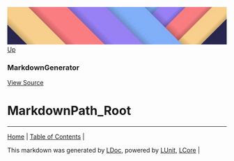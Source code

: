 ![](../Content/LDoc-banner-small.png "")
[Up](MarkdownGenerator.md)
### MarkdownGenerator
[View Source](MarkdownGenerator.md)
# MarkdownPath_Root
---

[Home](../../README.md) | [Table of Contents](../../TableOfContents.md) | 


This markdown was generated by [LDoc](https://github.com/CodeSingularity/LDoc), powered by [LUnit](https://github.com/CodeSingularity/LUnit), [LCore](https://github.com/CodeSingularity/LCore) | 

